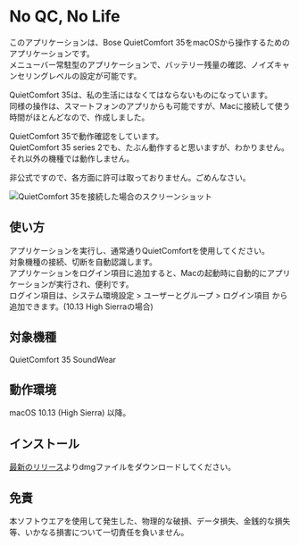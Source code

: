 # No QC, No Life
このアプリケーションは、Bose QuietComfort 35をmacOSから操作するためのアプリケーションです。  
メニューバー常駐型のアプリケーションで、バッテリー残量の確認、ノイズキャンセリングレベルの設定が可能です。

QuietComfort 35は、私の生活にはなくてはならないものになっています。  
同様の操作は、スマートフォンのアプリからも可能ですが、Macに接続して使う時間がほとんどなので、作成しました。

QuietComfort 35で動作確認をしています。  
QuietComfort 35 series 2でも、たぶん動作すると思いますが、わかりません。  
それ以外の機種では動作しません。

非公式ですので、各方面に許可は取っておりません。ごめんなさい。

![QuietComfort 35を接続した場合のスクリーンショット](https://ll0s0ll.github.io/no-qc-no-life/img/screenshot_qc35.png "QuietComfort 35を接続した場合のスクリーンショット")

## 使い方
アプリケーションを実行し、通常通りQuietComfortを使用してください。  
対象機種の接続、切断を自動認識します。  
アプリケーションをログイン項目に追加すると、Macの起動時に自動的にアプリケーションが実行され、便利です。  
ログイン項目は、システム環境設定 > ユーザーとグループ > ログイン項目 から追加できます。(10.13 High Sierraの場合)

## 対象機種
QuietComfort 35
SoundWear

## 動作環境
macOS 10.13 (High Sierra) 以降。

## インストール
[最新のリリース](https://github.com/ll0s0ll/NoQCNoLife/releases/latest)よりdmgファイルをダウンロードしてください。


## 免責
本ソフトウエアを使用して発生した、物理的な破損、データ損失、金銭的な損失等、いかなる損害について一切責任を負いません。
